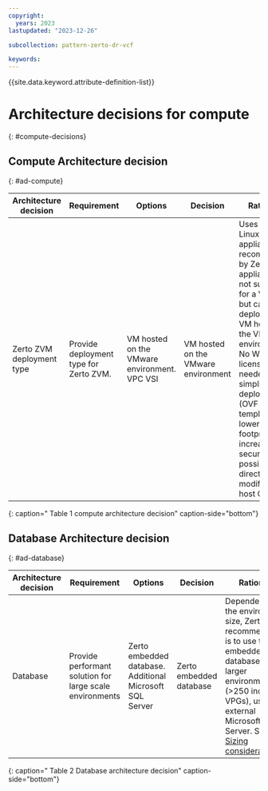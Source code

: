 ```yaml
---
copyright:
  years: 2023
lastupdated: "2023-12-26"

subcollection: pattern-zerto-dr-vcf

keywords:
---
```

{{site.data.keyword.attribute-definition-list}}

# Architecture decisions for compute
{: #compute-decisions}

## Compute Architecture decision
{: #ad-compute}

| **Architecture decision**                                            | **Requirement**                  | **Options**                            | **Decision**                  | **Rationale**                                                                                                                                                                                                                                                                                                     |
| -------------------------------------------------------------------------- | -------------------------------------- | -------------------------------------------- | ----------------------------------- | ----------------------------------------------------------------------------------------------------------------------------------------------------------------------------------------------------------------------------------------------------------------------------------------------------------------------- |
| Zerto ZVM deployment type                                                  | Provide deployment type for Zerto ZVM. | VM hosted on the VMware environment. VPC VSI | VM hosted on the VMware environment | Uses the Linux based appliance as recommended by Zerto. This appliance is not suitable for a VPC VSI but can be deployed as a VM hosted on the VMware environment. No Windows license needed, simplified deployment (OVF template), lower footprint, increased security (no possibility to directly modify the host OS) |
{: caption=" Table 1 compute architecture decision" caption-side="bottom"}

## Database Architecture decision
{: #ad-database}

| **Architecture decision**                                             | **Requirement**                                    | **Options**                                        | **Decision**      | **Rationale**                                                                                                                                                                                                                                                                     |
| --------------------------------------------------------------------------- | -------------------------------------------------------- | -------------------------------------------------------- | ----------------------- | --------------------------------------------------------------------------------------------------------------------------------------------------------------------------------------------------------------------------------------------------------------------------------------- |
| Database                                                                    | Provide performant solution for large scale environments | Zerto embedded database. Additional Microsoft SQL Server | Zerto embedded database | Dependent on the environment size, Zerto's recommendation is to use the embedded database. For larger environments (\>250 incoming VPGs), use an external Microsoft SQL Server. See [Sizing considerations](https://help.zerto.com/bundle/Install.VC.HTML/page/Database_Requirements.htm). |
{: caption=" Table 2 Database architecture decision" caption-side="bottom"}
